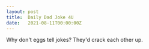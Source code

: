 ```yaml
---
layout: post
title:  Daily Dad Joke 4U
date:   2021-08-11T00:00:00Z
---
```

Why don't eggs tell jokes? They'd crack each other up.
